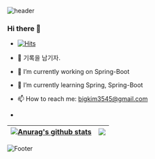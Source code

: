 ![header](https://capsule-render.vercel.app/api?type=wave&color=auto&height=300&section=header&text=KrKanki&fontSize=90)
### Hi there 👋

<!--
**KrKanki/KrKanki** is a ✨ _special_ ✨ repository because its `README.md` (this file) appears on your GitHub profile.

Here are some ideas to get you started:-->
- [![Hits](https://hits.seeyoufarm.com/api/count/incr/badge.svg?url=https%3A%2F%2Fgithub.com%2FKrKanki&count_bg=%2379C83D&title_bg=%23555555&icon=github.svg&icon_color=%23E7E7E7&title=KrKanki&edge_flat=false)](https://hits.seeyoufarm.com)

- 🥇 기록을 남기자.
- 🔭 I’m currently working on Spring-Boot
- 🌱 I’m currently learning Spring, Spring-Boot
- 📫 How to reach me: bigkim3545@gmail.com
- <div align=right>
	
   </div>
<!-- git stats -->
| <a href="https://github.com/KrKanki" target='_blank'><img align="center" src="https://github-readme-stats.vercel.app/api?username=KrKanki&show_icons=true&include_all_commits=true&theme=buefy&hide_border=true" alt="Anurag's github stats" /></a> | <a href="https://github.com/KrKanki" target="_blank"><img align="center" src="https://github-readme-stats.vercel.app/api/top-langs/?username=KrKanki&layout=compact&theme=buefy&hide_border=true" /></a> |
| ------------- | ------------- |

<!--
[![Ashutosh's github activity graph](https://activity-graph.herokuapp.com/graph?username=KrKanki&theme=react-white)](https://github.com/ashutosh00710/github-readme-activity-graph)
-->


![Footer](https://capsule-render.vercel.app/api?type=waving&color=auto&height=200&section=footer)

